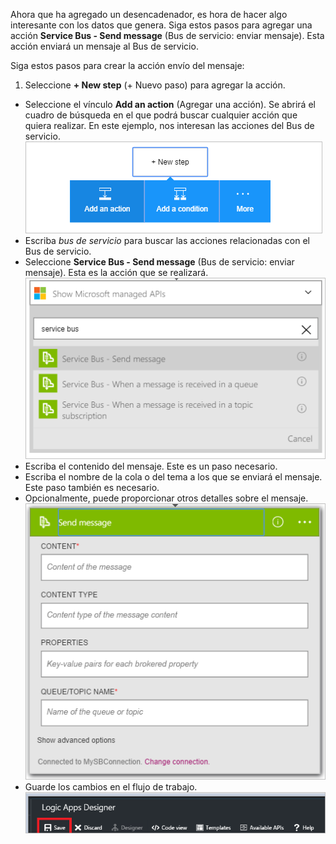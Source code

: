 Ahora que ha agregado un desencadenador, es hora de hacer algo interesante con los datos que genera. Siga estos pasos para agregar una acción **Service Bus - Send message** (Bus de servicio: enviar mensaje). Esta acción enviará un mensaje al Bus de servicio.

Siga estos pasos para crear la acción envío del mensaje:

1. Seleccione **+ New step** (+ Nuevo paso) para agregar la acción.
- Seleccione el vínculo **Add an action** (Agregar una acción). Se abrirá el cuadro de búsqueda en el que podrá buscar cualquier acción que quiera realizar. En este ejemplo, nos interesan las acciones del Bus de servicio. ![Imagen 1 de acción del Bus de servicio](./media/connectors-create-api-servicebus/action-1.png)
- Escriba *bus de servicio* para buscar las acciones relacionadas con el Bus de servicio.
- Seleccione **Service Bus - Send message** (Bus de servicio: enviar mensaje). Esta es la acción que se realizará. ![Imagen 2 de acción del Bus de servicio](./media/connectors-create-api-servicebus/action-2.png)
- Escriba el contenido del mensaje. Este es un paso necesario.
- Escriba el nombre de la cola o del tema a los que se enviará el mensaje. Este paso también es necesario.
- Opcionalmente, puede proporcionar otros detalles sobre el mensaje. ![Imagen 3 de acción del Bus de servicio](./media/connectors-create-api-servicebus/action-3.png)
- Guarde los cambios en el flujo de trabajo. ![Imagen 4 de acción del Bus de servicio](./media/connectors-create-api-servicebus/action-4.png)
  
  

<!---HONumber=AcomDC_0727_2016-->